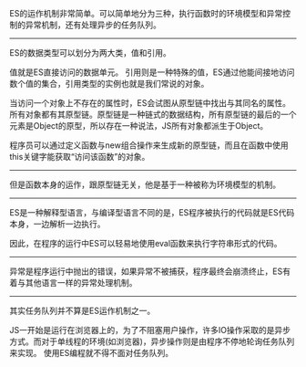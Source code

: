 ES的运作机制非常简单。可以简单地分为三种，执行函数时的环境模型和异常控制的异常机制，还有处理异步的任务队列。

* * * * *

ES的数据类型可以划分为两大类，值和引用。

值就是ES直接访问的数据单元。
引用则是一种特殊的值，ES通过他能间接地访问数个值的集合，引用类型的实例也就是我们常说的对象。

当访问一个对象上不存在的属性时，ES会试图从原型链中找出与其同名的属性。
所有对象都有其原型链。原型链是一种链式的数据结构，所有原型链的最后的一个元素是Object的原型，所以存在一种说法，JS所有对象都派生于Object。

程序员可以通过定义函数与new组合操作来生成新的原型链，而且在函数中使用this关键字能获取“访问该函数”的对象。

* * * * *

但是函数本身的运作，跟原型链无关，他是基于一种被称为环境模型的机制。

* * * * *

ES是一种解释型语言，与编译型语言不同的是，ES程序被执行的代码就是ES代码本身，一边解析一边执行。

因此，在程序的运行中ES可以轻易地使用eval函数来执行字符串形式的代码。

* * * * *

异常是程序运行中抛出的错误，如果异常不被捕获，程序最终会崩溃终止，ES有着与其他语言一样的异常处理机制。

* * * * *

其实任务队列并不算是ES运作机制之一。

JS一开始是运行在浏览器上的，为了不阻塞用户操作，许多IO操作采取的是异步方式。而对于单线程的环境(如浏览器)，异步操作则是由程序不停地轮询任务队列来实现。
使用ES编程就不得不面对任务队列。